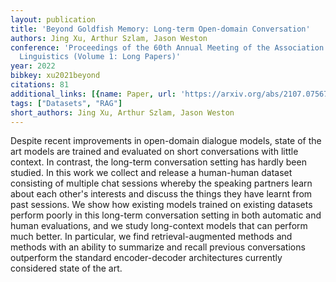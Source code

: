 ```yaml
---
layout: publication
title: 'Beyond Goldfish Memory: Long-term Open-domain Conversation'
authors: Jing Xu, Arthur Szlam, Jason Weston
conference: 'Proceedings of the 60th Annual Meeting of the Association for Computational
  Linguistics (Volume 1: Long Papers)'
year: 2022
bibkey: xu2021beyond
citations: 81
additional_links: [{name: Paper, url: 'https://arxiv.org/abs/2107.07567'}]
tags: ["Datasets", "RAG"]
short_authors: Jing Xu, Arthur Szlam, Jason Weston
---
```

Despite recent improvements in open-domain dialogue models, state of the art
models are trained and evaluated on short conversations with little context. In
contrast, the long-term conversation setting has hardly been studied. In this
work we collect and release a human-human dataset consisting of multiple chat
sessions whereby the speaking partners learn about each other's interests and
discuss the things they have learnt from past sessions. We show how existing
models trained on existing datasets perform poorly in this long-term
conversation setting in both automatic and human evaluations, and we study
long-context models that can perform much better. In particular, we find
retrieval-augmented methods and methods with an ability to summarize and recall
previous conversations outperform the standard encoder-decoder architectures
currently considered state of the art.